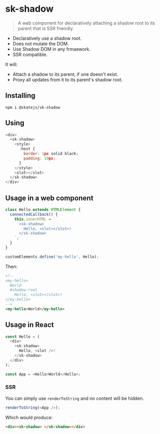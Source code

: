 # sk-shadow

> A web component for declaratively attaching a shadow root to its parent that is SSR friendly.

- Declaratively use a shadow root.
- Does not mutate the DOM.
- Use Shadow DOM in any frmaework.
- SSR compatible.

It will:

- Attach a shadow to its parent, if one doesn't exist.
- Proxy all updates from it to its parent's shadow root.

## Installing

```
npm i @skatejs/sk-shadow
```

## Using

```js
<div>
  <sk-shadow>
    <style>
      :host {
        border: 1px solid black;
        padding: 10px;
      }
    </style>
    <slot></slot>
  </sk-shadow>
</div>
```

## Usage in a web component

```js
class Hello extends HTMLElement {
  connectedCallback() {
    this.innerHTML = `
      <sk-shadow>
        Hello, <slot></slot>!
      </sk-shadow>
    `;
  }
}

customElements.define('my-hello', Hello);
```

Then:

```html
<!--
<my-hello>
  World
  #shadow-root
    Hello, <slot></slot>!
</my-hello>
-->
<my-hello>World</my-hello>
```

## Usage in React

```js
const Hello = (
  <div>
    <sk-shadow>
      Hello, <slot />!
    </sk-shadow>
  </div>
);

const App = <Hello>World</Hello>;
```

### SSR

You can simply use `renderToString` and no content will be hidden.

```js
renderToString(<App />);
```

Which would produce:

```html
<div><sk-shadow> </sk-shadow></div>
```

